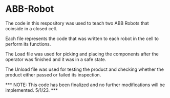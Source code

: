 # ABB-Robot

The code in this respository was used to teach two ABB Robots that coinside in a closed cell.

Each file represents the code that was written to each robot in the cell to perform its functions.

The Load file was used for picking and placing the components after the operator was finished and it was in a safe state.

The Unload file was used for testing the product and checking whether the product either passed or failed its inspection.

*** NOTE: This code has been finalized and no further modifications will be implemented. 5/1/23. ***
